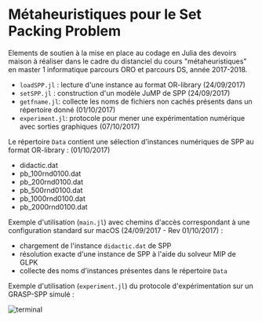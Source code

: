 # Métaheuristiques pour le Set Packing Problem

Elements de soutien à la mise en place au codage en Julia des devoirs maison à réaliser dans le cadre du distanciel du cours "métaheuristiques" en master 1 informatique parcours ORO et parcours DS, année 2017-2018.

- `loadSPP.jl` : lecture d'une instance au format OR-library (24/09/2017)
- `setSPP.jl` : construction d'un modèle JuMP de SPP (24/09/2017)
- `getfname.jl`: collecte les noms de fichiers non cachés présents dans un répertoire donné (01/10/2017)
- `experiment.jl`: protocole pour mener une expérimentation numérique avec sorties graphiques (07/10/2017)

Le répertoire `Data` contient une sélection d'instances numériques de SPP au format OR-library : (01/10/2017)
- didactic.dat
- pb_100rnd0100.dat 
- pb_200rnd0100.dat 
- pb_500rnd0100.dat
- pb_1000rnd0100.dat
- pb_2000rnd0100.dat

Exemple d'utilisation (`main.jl`) avec chemins d'accès correspondant à une configuration standard sur macOS (24/09/2017 - Rev 01/10/2017) :
- chargement de l'instance `didactic.dat` de SPP
- résolution exacte d'une instance de SPP à l'aide du solveur MIP de GLPK
- collecte des noms d'instances présentes dans le répertoire `Data`

Exemple d'utilisation (`experiment.jl`) du protocole d'expérimentation sur un GRASP-SPP simulé :

![terminal](../doc/terminal.jpg)

